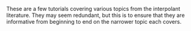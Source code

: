 These are a few tutorials covering various topics from the interpolant literature. They may seem redundant, but this is to ensure that they are informative from beginning to end on the narrower topic each covers.
